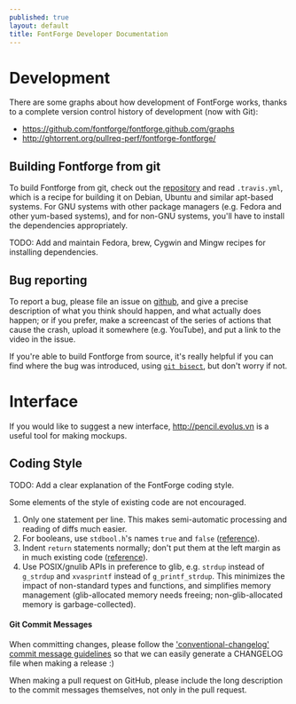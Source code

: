 ```yaml
---
published: true
layout: default
title: FontForge Developer Documentation
---
```


# Development

There are some graphs about how development of FontForge works, thanks to a complete version control history of development (now with Git):

* <https://github.com/fontforge/fontforge.github.com/graphs>
* <http://ghtorrent.org/pullreq-perf/fontforge-fontforge/> 

## Building Fontforge from git

To build Fontforge from git, check out the [repository](http://github.com/fontforge/fontforge/) and read `.travis.yml`, which is a recipe for building it on Debian, Ubuntu and similar apt-based systems. For GNU systems with other package managers (e.g. Fedora and other yum-based systems), and for non-GNU systems, you'll have to install the dependencies appropriately.

TODO: Add and maintain Fedora, brew, Cygwin and Mingw recipes for installing dependencies.

## Bug reporting

To report a bug, please file an issue on [github](https://github.com/fontforge/fontforge/issues), and give a precise description of what you think should happen, and what actually does happen; or if you prefer, make a screencast of the series of actions that cause the crash, upload it somewhere (e.g. YouTube), and put a link to the video in the issue.

If you're able to build Fontforge from source, it's really helpful if you can find where the bug was introduced, using [`git bisect`](http://webchick.net/node/99), but don't worry if not.

# Interface

If you would like to suggest a new interface, http://pencil.evolus.vn is a useful tool for making mockups.

## Coding Style

TODO: Add a clear explanation of the FontForge coding style. 

Some elements of the style of existing code are not encouraged.

1. Only one statement per line. This makes semi-automatic processing and reading of diffs much easier.
2. For booleans, use `stdbool.h`'s names `true` and `false` ([reference](https://github.com/fontforge/fontforge/issues/724)).
3. Indent `return` statements normally; don't put them at the left margin as in much existing code ([reference](https://github.com/fontforge/fontforge/issues/1208)).
4. Use POSIX/gnulib APIs in preference to glib, e.g. `strdup` instead of `g_strdup` and `xvasprintf` instead of `g_printf_strdup`. This minimizes the impact of non-standard types and functions, and simplifies memory management (glib-allocated memory needs freeing; non-glib-allocated memory is garbage-collected).

#### Git Commit Messages

When committing changes, please follow the ['conventional-changelog' commit message guidelines](https://github.com/ajoslin/conventional-changelog/blob/master/CONVENTIONS.md) so that we can easily generate a CHANGELOG file when making a release :)

When making a pull request on GitHub, please include the long description to the commit messages themselves, not only in the pull request.
